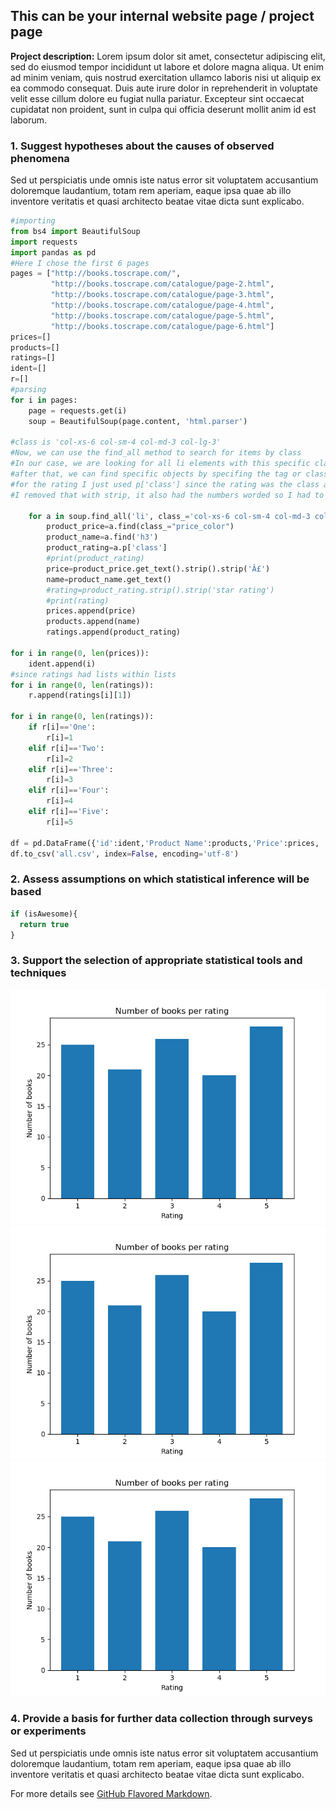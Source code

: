 ## This can be your internal website page / project page

**Project description:** Lorem ipsum dolor sit amet, consectetur adipiscing elit, sed do eiusmod tempor incididunt ut labore et dolore magna aliqua. Ut enim ad minim veniam, quis nostrud exercitation ullamco laboris nisi ut aliquip ex ea commodo consequat. Duis aute irure dolor in reprehenderit in voluptate velit esse cillum dolore eu fugiat nulla pariatur. Excepteur sint occaecat cupidatat non proident, sunt in culpa qui officia deserunt mollit anim id est laborum.

### 1. Suggest hypotheses about the causes of observed phenomena

Sed ut perspiciatis unde omnis iste natus error sit voluptatem accusantium doloremque laudantium, totam rem aperiam, eaque ipsa quae ab illo inventore veritatis et quasi architecto beatae vitae dicta sunt explicabo. 

```python
#importing
from bs4 import BeautifulSoup
import requests
import pandas as pd
#Here I chose the first 6 pages
pages = ["http://books.toscrape.com/",
         "http://books.toscrape.com/catalogue/page-2.html",
         "http://books.toscrape.com/catalogue/page-3.html",
         "http://books.toscrape.com/catalogue/page-4.html",
         "http://books.toscrape.com/catalogue/page-5.html",
         "http://books.toscrape.com/catalogue/page-6.html"]
prices=[]
products=[]
ratings=[]
ident=[]
r=[]
#parsing
for i in pages:
    page = requests.get(i)
    soup = BeautifulSoup(page.content, 'html.parser')
 
#class is 'col-xs-6 col-sm-4 col-md-3 col-lg-3'
#Now, we can use the find_all method to search for items by class 
#In our case, we are looking for all li elements with this specific class.
#after that, we can find specific objects by specifing the tag or class, and then use get text to get the price and name. 
#for the rating I just used p['class'] since the rating was the class already, however it included the string 'star rating' so 
#I removed that with strip, it also had the numbers worded so I had to convert the words into integers using if statements

    for a in soup.find_all('li', class_='col-xs-6 col-sm-4 col-md-3 col-lg-3'):
        product_price=a.find(class_="price_color")
        product_name=a.find('h3')
        product_rating=a.p['class']
        #print(product_rating)
        price=product_price.get_text().strip().strip('Â£')
        name=product_name.get_text()
        #rating=product_rating.strip().strip('star rating')
        #print(rating)
        prices.append(price)
        products.append(name)
        ratings.append(product_rating)
    
for i in range(0, len(prices)):
	ident.append(i)
#since ratings had lists within lists 
for i in range(0, len(ratings)):
    r.append(ratings[i][1])

for i in range(0, len(ratings)):
    if r[i]=='One':
        r[i]=1
    elif r[i]=='Two':
        r[i]=2
    elif r[i]=='Three':
        r[i]=3
    elif r[i]=='Four':
        r[i]=4
    elif r[i]=='Five':
        r[i]=5

df = pd.DataFrame({'id':ident,'Product Name':products,'Price':prices, 'Rating':r}) 
df.to_csv('all.csv', index=False, encoding='utf-8')

```

### 2. Assess assumptions on which statistical inference will be based

```javascript
if (isAwesome){
  return true
}
```

### 3. Support the selection of appropriate statistical tools and techniques

<img src="images/Figure_1.png"/>
<img src="images/Figure_1.png"/>
<img src="images/Figure_1.png"/>

### 4. Provide a basis for further data collection through surveys or experiments

Sed ut perspiciatis unde omnis iste natus error sit voluptatem accusantium doloremque laudantium, totam rem aperiam, eaque ipsa quae ab illo inventore veritatis et quasi architecto beatae vitae dicta sunt explicabo. 

For more details see [GitHub Flavored Markdown](https://guides.github.com/features/mastering-markdown/).
